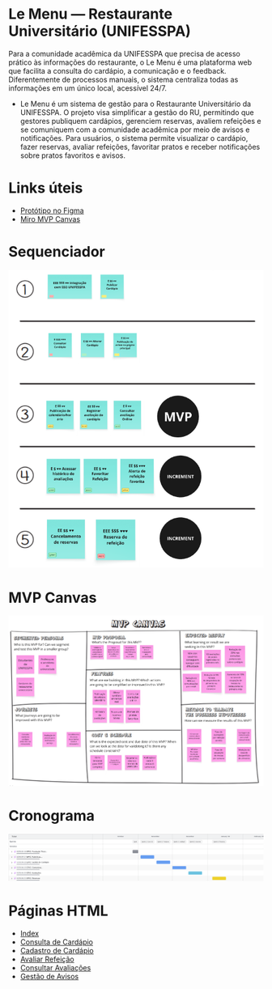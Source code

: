 # Le Menu — Restaurante Universitário (UNIFESSPA)

Para a comunidade acadêmica da UNIFESSPA que precisa de acesso prático às informações do restaurante, o Le Menu é uma plataforma web que facilita a consulta do cardápio, a comunicação e o feedback. Diferentemente de processos manuais, o sistema centraliza todas as informações em um único local, acessível 24/7.

* Le Menu é um sistema de gestão para o Restaurante Universitário da UNIFESSPA.
O projeto visa simplificar a gestão do RU, permitindo que gestores publiquem cardápios, gerenciem reservas, avaliem refeições e se comuniquem com a comunidade acadêmica por meio de avisos e notificações.
Para usuários, o sistema permite visualizar o cardápio, fazer reservas, avaliar refeições, favoritar pratos e receber notificações sobre pratos favoritos e avisos.

# Links úteis
* [Protótipo no Figma](https://www.figma.com/files/team/908433374743357625/project/460809153/Le-Menu?fuid=908433372225261412)
* [Miro MVP Canvas](https://miro.com/welcomeonboard/OS9SU28vK3lMSFIwVndSVWFZRDZ1WGdEd3NsQlBYSkZnZzBCbUo5VzdoRWJTR0QyVk5wK1dsL1JnaUFibW9UTlVEeWpPUU5QVVpFdDNqQTFYTnhUcVdVZlFUZk4zVklLWGxiR1NBZnEvazJXL0Yvb09NRnRaSEFxcEh1TzBkNFlBS2NFMDFkcUNFSnM0d3FEN050ekl3PT0hdjE=?share_link_id=145712470062)
# Sequenciador
![](sequenciador.png)
# MVP Canvas
![](mvp-canvas.png)
# Cronograma
![](jira/le_menu_cronograma.png)
# Páginas HTML

* [Index](prototipos/html-pages/index.html)
* [Consulta de Cardápio](prototipos/html-pages/lemenu-consulta-cardapio.html)
* [Cadastro de Cardápio](prototipos/html-pages/lemenu-cadastro-cardapio.html)
* [Avaliar Refeição](prototipos/html-pages/lemenu-avaliar-refeicao.html)
* [Consultar Avaliações](prototipos/html-pages/lemenu-consultar-avaliacoes.html)
* [Gestão de Avisos](prototipos/html-pages/lemenu-gestao-avisos.html)
